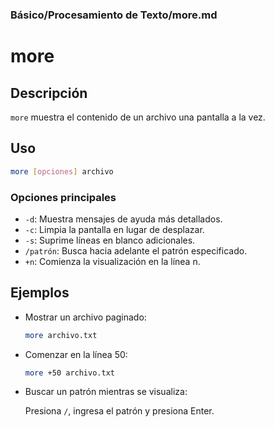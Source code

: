 ### **Básico/Procesamiento de Texto/more.md**

# more

## Descripción

`more` muestra el contenido de un archivo una pantalla a la vez.

## Uso

```bash
more [opciones] archivo
```

### Opciones principales

- `-d`: Muestra mensajes de ayuda más detallados.
- `-c`: Limpia la pantalla en lugar de desplazar.
- `-s`: Suprime líneas en blanco adicionales.
- `/patrón`: Busca hacia adelante el patrón especificado.
- `+n`: Comienza la visualización en la línea n.

## Ejemplos

- Mostrar un archivo paginado:

  ```bash
  more archivo.txt
  ```

- Comenzar en la línea 50:

  ```bash
  more +50 archivo.txt
  ```

- Buscar un patrón mientras se visualiza:

  Presiona `/`, ingresa el patrón y presiona Enter.

